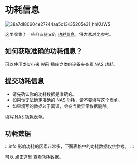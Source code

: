 # 功耗信息

![38a7d180604e27244aa5c13435205e31_hhKUW5](https://img.slarker.me/wiki/38a7d180604e27244aa5c13435205e31_hhKUW5.jpg)

这里收集了一些群友提交的 [功耗信息](https://oocahw4xg0.feishu.cn/share/base/view/shrcn8Ee5uOncwQIcaRJvLm9Y8J)，供大家对比参考。

## 如何获取准确的功耗信息？

可以使用类似小米 WiFi 插座之类的设备来查看 NAS 功耗。

## 提交功耗信息

- 请先确认你的功耗数据是准确的。
- 如果你无法确定准确的 NAS 功耗，请不要填写这个表单。
- 如果填写的数据过于离谱，会被当做异常数据删除。

[填写 NAS 功耗表单](https://oocahw4xg0.feishu.cn/share/base/form/shrcns1IROYU4M5JeZbF3Au5N5b)。

## 功耗数据

:::info
影响功耗的因素非常多，下面表格中的功耗数据仅供参考。
:::

可以 [点击这里](https://oocahw4xg0.feishu.cn/share/base/view/shrcn8Ee5uOncwQIcaRJvLm9Y8J) 查看功耗数据。